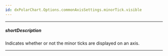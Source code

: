 ```yaml
---
id: dxPolarChart.Options.commonAxisSettings.minorTick.visible
---
```

---
##### shortDescription
Indicates whether or not the minor ticks are displayed on an axis.

---
